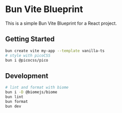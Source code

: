# Bun Vite Blueprint

This is a simple Bun Vite Blueprint for a React project.

## Getting Started

```bash
bun create vite my-app --template vanilla-ts
# style with picoCSS
bun i @picocss/pico

```

## Development

```bash
# lint and format with biome
bun i -D @biomejs/biome
bun lint
bun format
bun dev
```
